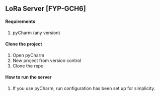 ## LoRa Server [FYP-GCH6]

#### Requirements

1. pyCharm (any version)

#### Clone the project

1. Open pyCharm
2. New project from version control
3. Clone the repo 

#### How to run the server
1. If you use pyCharm, run configuration has been set up for simplicity.
